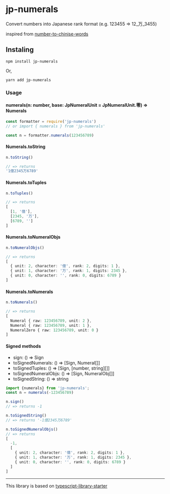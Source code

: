 # jp-numerals
Convert numbers into Japanese rank format
(e.g. 123455 => 12_万_3455)

inspired from [number-to-chinise-words](https://github.com/digi3studio/number-to-chinese-words)

## Instaling

```shell
npm install jp-numerals
```

Or,

```shell
yarn add jp-numerals
```


### Usage

#### numerals(n: number, base: JpNumeralUnit = JpNumeralUnit.零) => Numerals

```ts
const formatter = require('jp-numerals')
// or import { numerals } from 'jp-numerals'

const n = formatter.numerals(123456789)
```

#### Numerals.toString

```ts
n.toString()

// => returns
'1億2345万6789'
```

#### Numerals.toTuples

```ts
n.toTuples()

// => returns
[
  [1, '億'],
  [2345, '万'],
  [6789, '']
]
```

#### Numerals.toNumeralObjs

```ts
n.toNumeralObjs()

// => returns
[
  { unit: 2, character: '億', rank: 2, digits: 1 },
  { unit: 1, character: '万', rank: 1, digits: 2345 },
  { unit: 0, character: '', rank: 0, digits: 6789 } 
]
```

#### Numerals.toNumerals

```ts
n.toNumerals()

// => returns
[ 
  Numeral { raw: 123456789, unit: 2 },
  Numeral { raw: 123456789, unit: 1 },
  NumeralZero { raw: 123456789, unit: 0 } 
]
```


#### Signed methods

- sign: () => Sign
- toSignedNumerals: () => [Sign, Numeral[]]
- toSignedTuples: () => [Sign, [number, string][]]
- toSignedNumeralObjs: () => [Sign, NumeralObj[]]
- toSignedString: () => string

```ts
import {numerals} from 'jp-numerals';
const n = numerals(-123456789)

n.sign()
// => returns -1

n.toSignedString()
// => returns '-1億2345万6789'

n.toSignedNumeralObjs()
// => returns
[
  -1,
  [
    { unit: 2, character: '億', rank: 2, digits: 1 },
    { unit: 1, character: '万', rank: 1, digits: 2345 },
    { unit: 0, character: '', rank: 0, digits: 6789 } 
  ]
]
```
---

This library is based on [typescript-library-starter](https://github.com/alexjoverm/typescript-library-starter/)
